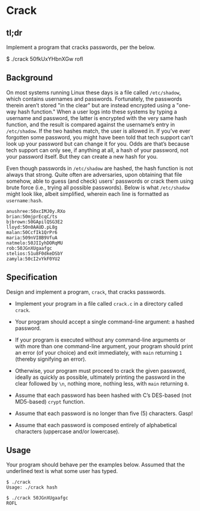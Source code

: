 Crack
===
tl;dr
---

Implement a program that cracks passwords, per the below.

  $ ./crack 50fkUxYHbnXGw
  rofl

Background
---

On most systems running Linux these days is a file called `/etc/shadow`, which contains usernames and passwords. Fortunately, the passwords therein aren’t stored "in the clear" but are instead encrypted using a "one-way hash function." When a user logs into these systems by typing a username and password, the latter is encrypted with the very same hash function, and the result is compared against the username’s entry in `/etc/shadow`. If the two hashes match, the user is allowed in. If you’ve ever forgotten some password, you might have been told that tech support can’t look up your password but can change it for you. Odds are that’s because tech support can only see, if anything at all, a hash of your password, not your password itself. But they can create a new hash for you.

Even though passwords in `/etc/shadow` are hashed, the hash function is not always that strong. Quite often are adversaries, upon obtaining that file somehow, able to guess (and check) users' passwords or crack them using brute force (i.e., trying all possible passwords). Below is what `/etc/shadow` might look like, albeit simplified, wherein each line is formatted as `username:hash`.

    anushree:50xcIMJ0y.RXo
    brian:50mjprEcqC/ts
    bjbrown:50GApilQSG3E2
    lloyd:50n0AAUD.pL8g
    malan:50CcfIk1QrPr6
    maria:509nVI8B9VfuA
    natmelo:50JIIyhDORqMU
    rob:50JGnXUgaafgc
    stelios:51u8F0dkeDSbY
    zamyla:50cI2vYkF0YU2

Specification
---

Design and implement a program, `crack`, that cracks passwords.

- Implement your program in a file called `crack.c` in a directory called `crack`.

- Your program should accept a single command-line argument: a hashed password.

- If your program is executed without any command-line arguments or with more than one command-line argument, your program should print an error (of your choice) and exit immediately, with `main` returning `1` (thereby signifying an error).

- Otherwise, your program must proceed to crack the given password, ideally as quickly as possible, ultimately printing the password in the clear followed by `\n`, nothing more, nothing less, with `main` returning `0`.

- Assume that each password has been hashed with C’s DES-based (not MD5-based) `crypt` function.

- Assume that each password is no longer than five (5) characters. Gasp!

- Assume that each password is composed entirely of alphabetical characters (uppercase and/or lowercase).

Usage
---

Your program should behave per the examples below. Assumed that the underlined text is what some user has typed.

    $ ./crack
    Usage: ./crack hash

    $ ./crack 50JGnXUgaafgc
    ROFL
